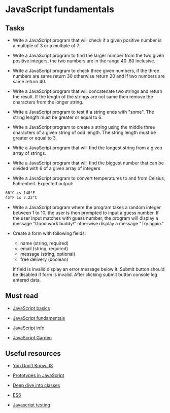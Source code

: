 # JavaScript fundamentals


## Tasks

- Write a JavaScript program that will check if a given positive number is a multiple of 3 or a multiple of 7.

- Write a JavaScript program to find the larger number from the two given positive integers, the two numbers are in the range 40..60 inclusive.

- Write a JavaScript program to check three given numbers, if the three numbers are same return 30 otherwise return 20 and if two numbers are same return 40.

- Write a JavaScript program that will concatenate two strings and return the result. If the length of the strings are not same then remove the characters from the longer string.

- Write a JavaScript program to test if a string ends with "some". The string length must be greater or equal to 6.

- Write a JavaScript program to create a string using the middle three characters of a given string of odd length. The string length must be greater or equal to 3.

- Write a JavaScript program that will find the longest string from a given array of strings.

- Write a JavaScript program that will find the biggest number that can be divided with 6 of a given array of integers

- Write a JavaScript program to convert temperatures to and from Celsius, Fahrenheit. Expected output:
```bash
60°C is 140°F
45°F is 7.22°C
```

- Write a JavaScript program where the program takes a random integer between 1 to 10, the user is then prompted to input a guess number. If the user input matches with guess number, the program will display a message "Good work buddy!" otherwise display a message "Try again."

- Create a form with following fields:
    - name (string, required)
    - email (string, required) 
    - message (string, optional)
    - free delivery (boolean) 

    If field is invalid display an error message below it. 
    Submit button should be disabled if form is invalid. After clicking submit button console log entered data.
    
    
## Must read

- [JavaScript basics](https://www.w3schools.com/js/default.asp)

- [JavaScript fundamentals](https://javascript.info/first-steps)

- [JavaScript info](https://javascript.info/js)

- [JavaScript Garden](https://bonsaiden.github.io/JavaScript-Garden)

## Useful resources
 - [You Don’t Know JS](https://github.com/getify/You-Dont-Know-JS)
 
 - [Prototypes in JavaScript](https://hackernoon.com/prototypes-in-javascript-5bba2990e04b)
 
 - [Deep dive into classes](https://scotch.io/tutorials/better-javascript-with-es6-pt-ii-a-deep-dive-into-classes)
 
  - [ES6](http://marijnhaverbeke.nl/talks/es6_falsyvalues2015/#0)
  
 - [Javascript testing](https://www.sitepoint.com/javascript-testing-unit-functional-integration)
